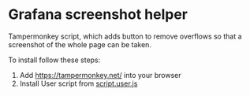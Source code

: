 # Grafana screenshot helper
Tampermonkey script, which adds button to remove overflows so that a screenshot of the whole page can be taken.

To install follow these steps:
1. Add https://tampermonkey.net/ into your browser
2. Install User script from [script.user.js](https://github.com/pavel-zeman/grafana-screen-button/raw/master/script.user.js)

